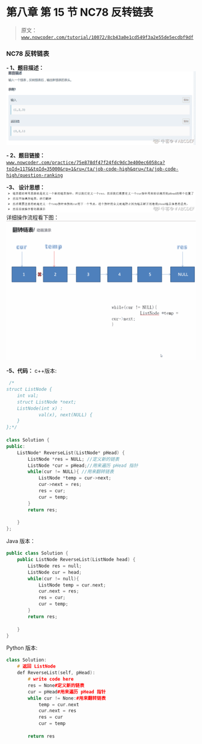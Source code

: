 # 第八章 第 15 节 NC78 反转链表

> 原文：[`www.nowcoder.com/tutorial/10072/8cb43a0e1cd549f3a2e55de5ecdbf9df`](https://www.nowcoder.com/tutorial/10072/8cb43a0e1cd549f3a2e55de5ecdbf9df)

### NC78 反转链表

**- 1、题目描述：**
![图片说明](img/f1d44b2ead6754436de79aa3b3319674.png "图片标题")

**- 2、题目链接：**
[`www.nowcoder.com/practice/75e878df47f24fdc9dc3e400ec6058ca?tpId=117&&tqId=35000&rp=1&ru=/ta/job-code-high&qru=/ta/job-code-high/question-ranking`](https://www.nowcoder.com/practice/75e878df47f24fdc9dc3e400ec6058ca?tpId=117&&tqId=35000&rp=1&ru=/ta/job-code-high&qru=/ta/job-code-high/question-ranking)

**-3、 设计思想：**
![图片说明](img/68487b28e903c52ed7fa3d7ac7493594.png "图片标题")
详细操作流程看下图：
![图片说明](img/4cd4260397efd7ea5fa30d42ac115e09.png "图片标题")

**-5、代码：**
c++版本:

```cpp
 /*
struct ListNode {
    int val;
    struct ListNode *next;
    ListNode(int x) :
            val(x), next(NULL) {
    }
};*/

class Solution {
public:
    ListNode* ReverseList(ListNode* pHead) {
        ListNode *res = NULL; //定义新的链表
        ListNode *cur = pHead;//用来遍历 pHead 指针
        while(cur != NULL){ //用来翻转链表
            ListNode *temp = cur->next;
            cur->next = res;
            res = cur;
            cur = temp;
        }
        return res;

    }
};

```

Java 版本：

```cpp
public class Solution {
    public ListNode ReverseList(ListNode head) {
        ListNode res = null;
        ListNode cur = head;
        while(cur != null){
            ListNode temp = cur.next;
            cur.next = res;
            res = cur;
            cur = temp;
        }
        return res;

    }
}

```

Python 版本:

```cpp
class Solution:
    # 返回 ListNode
    def ReverseList(self, pHead):
        # write code here
        res = None#定义新的链表
        cur = pHead#用来遍历 pHead 指针
        while cur != None:#用来翻转链表
            temp = cur.next
            cur.next = res
            res = cur
            cur = temp

        return res

```